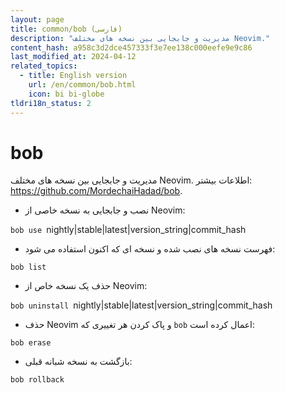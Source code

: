 ```yaml
---
layout: page
title: common/bob (فارسی)
description: "مدیریت و جابجایی بین نسخه های مختلف Neovim."
content_hash: a958c3d2dce457333f3e7ee138c000eefe9e9c86
last_modified_at: 2024-04-12
related_topics:
  - title: English version
    url: /en/common/bob.html
    icon: bi bi-globe
tldri18n_status: 2
---
```

# bob

مدیریت و جابجایی بین نسخه های مختلف Neovim.
اطلاعات بیشتر: <https://github.com/MordechaiHadad/bob>.

- نصب و جابجایی به نسخه خاصی از Neovim:

`bob use `<span class="tldr-var badge badge-pill bg-dark-lm bg-white-dm text-white-lm text-dark-dm font-weight-bold">nightly|stable|latest|version_string|commit_hash</span>

- فهرست نسخه های نصب شده و نسخه ای که اکنون استفاده می شود:

`bob list`

- حذف یک نسخه خاص از Neovim:

`bob uninstall `<span class="tldr-var badge badge-pill bg-dark-lm bg-white-dm text-white-lm text-dark-dm font-weight-bold">nightly|stable|latest|version_string|commit_hash</span>

- حذف Neovim و پاک کردن هر تغییری که `bob` اعمال کرده است:

`bob erase`

- بازگشت به نسخه شبانه قبلی:

`bob rollback`
